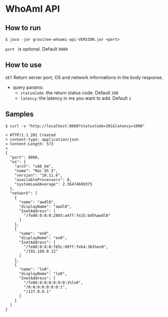 # WhoAmI API


## How to run
`$ java -jar gravitee-whoami-api-VERSION.jar <port>`

`port ` is optional. Default `8080`

## How to use

`GET` Return server port, OS and network informations in the body response.
* query params:
  * `statusCode`: the return status code. Default `200`
  * `latency`: the latency in ms you want to add. Default `1`
  
## Samples
```
$ curl -v "http://localhost:8080?statusCode=201&latency=1000"

< HTTP/1.1 201 Created
< content-type: application/json
< Content-Length: 573
<
{
  "port": 8080,
  "os": {
    "arch": "x86_64",
    "name": "Mac OS X",
    "version": "10.11.6",
    "availableProcessors": 8,
    "systemLoadAverage": 2.36474609375
  },
  "network": [
    {
      "name": "awdl0",
      "displayName": "awdl0",
      "InetAddress": [
        "/fe80:0:0:0:2803:a4ff:fe25:bd5%awdl0"
      ]
    },
    {
      "name": "en0",
      "displayName": "en0",
      "InetAddress": [
        "/fe80:0:0:0:f65c:89ff:feb4:363%en0",
        "/192.168.0.12"
      ]
    },
    {
      "name": "lo0",
      "displayName": "lo0",
      "InetAddress": [
        "/fe80:0:0:0:0:0:0:1%lo0",
        "/0:0:0:0:0:0:0:1",
        "/127.0.0.1"
      ]
    }
  ]
}
```
